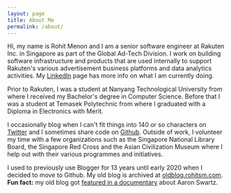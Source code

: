 ```yaml
---
layout: page
title: About Me
permalink: /about/
---
```


Hi, my name is Rohit Menon and I am a senior software engineer at Rakuten Inc. in Singapore as part of the Global Ad-Tech Division. I work on building software infrastructure and products that are used internally to support Rakuten's various advertisement business platforms and data analytics activities. My [LinkedIn](https://www.linkedin.com/in/rohitsm) page has more info on what I am currently doing.

Prior to Rakuten, I was a student at Nanyang Technological University from where I received my Bachelor's degree in Computer Science. Before that I was a student at Temasek Polytechnic from where I graduated with a Diploma in Electronics with Merit.

I occasionally blog when I can't fit things into 140 or so characters on [Twitter](https://twitter.com/rohitsm) and I sometimes share code on [Github](https://github.com/rohitsm). Outside of work, I volunteer my time with a few organizations such as the Singapore National Library Board, the Singapore Red Cross and the Asian Civilization Museum where I help out with their various programmes and initiatives. 

I used to previously use Blogger for 13 years until early 2020 when I decided to move to Github. My old blog is archived at [oldblog.rohitsm.com](https://oldblog.rohitsm.com). **Fun fact:** my old blog got [featured in a documentary](https://oldblog.rohitsm.com/2014/11/humblebrag-this-blog-got-featured-in.html) about Aaron Swartz.
